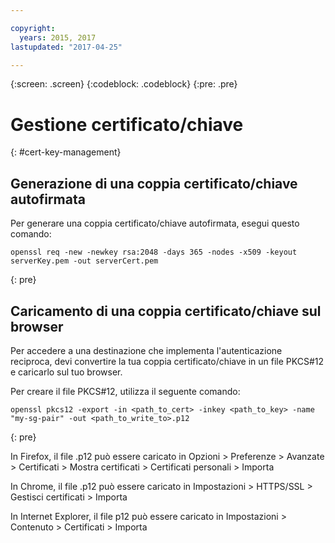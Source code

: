 ```yaml
---

copyright:
  years: 2015, 2017
lastupdated: "2017-04-25"

---
```

{:screen: .screen}
{:codeblock: .codeblock}
{:pre: .pre}

# Gestione certificato/chiave
{: #cert-key-management}

## Generazione di una coppia certificato/chiave autofirmata

Per generare una coppia certificato/chiave autofirmata, esegui questo comando:

```
openssl req -new -newkey rsa:2048 -days 365 -nodes -x509 -keyout serverKey.pem -out serverCert.pem
```
{: pre}


## Caricamento di una coppia certificato/chiave sul browser

Per accedere a una destinazione che implementa l'autenticazione reciproca, devi convertire la tua coppia certificato/chiave in un file PKCS#12 e caricarlo sul tuo browser.

Per creare il file PKCS#12, utilizza il seguente comando:

```
openssl pkcs12 -export -in <path_to_cert> -inkey <path_to_key> -name "my-sg-pair" -out <path_to_write_to>.p12
```
{: pre}

In Firefox, il file .p12 può essere caricato in Opzioni > Preferenze > Avanzate > Certificati > Mostra certificati > Certificati personali > Importa

In Chrome, il file .p12 può essere caricato in Impostazioni > HTTPS/SSL > Gestisci certificati > Importa

In Internet Explorer, il file p12 può essere caricato in Impostazioni > Contenuto > Certificati > Importa
